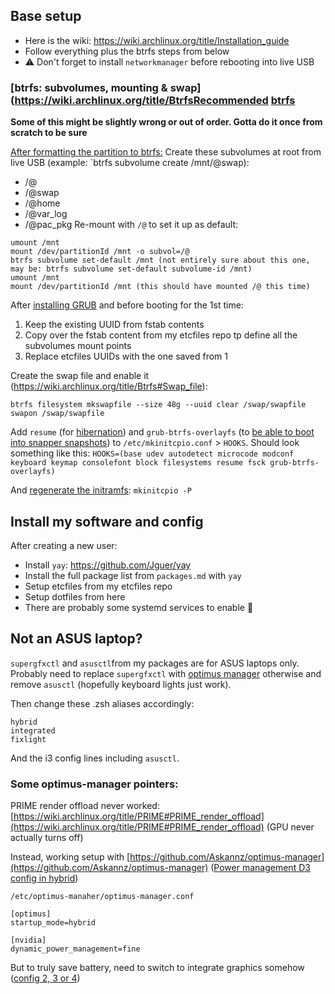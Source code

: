 ## Base setup
- Here is the wiki: https://wiki.archlinux.org/title/Installation_guide
- Follow everything plus the btrfs steps from below
- ⚠ Don't forget to install `networkmanager` before rebooting into live USB

### [btrfs: subvolumes, mounting & swap](https://wiki.archlinux.org/title/BtrfsRecommended [btrfs](https://wiki.archlinux.org/title/Btrfs) 
**Some of this might be slightly wrong or out of order. Gotta do it once from scratch to be sure**

 [After formatting the partition to btrfs:](https://wiki.archlinux.org/title/Installation_guide#Format_the_partitions)
Create these subvolumes at root from live USB (example: `btrfs subvolume create /mnt/@swap):
- /@
- /@swap
- /@home
- /@var_log
- /@pac_pkg
Re-mount with `/@` to set it up as default:
```
umount /mnt
mount /dev/partitionId /mnt -o subvol=/@
btrfs subvolume set-default /mnt (not entirely sure about this one, may be: btrfs subvolume set-default subvolume-id /mnt)
umount /mnt
mount /dev/partitionId /mnt (this should have mounted /@ this time)
```

After [installing GRUB](https://wiki.archlinux.org/title/Installation_guide#Boot_loader) and before booting for the 1st time:
1. Keep the existing UUID from fstab contents
2. Copy over the fstab content from my etcfiles repo tp define all the subvolumes mount points
3. Replace etcfiles UUIDs with the one saved from 1

Create the swap file and enable it (https://wiki.archlinux.org/title/Btrfs#Swap_file):
```
btrfs filesystem mkswapfile --size 48g --uuid clear /swap/swapfile
swapon /swap/swapfile
```

Add `resume` (for [hibernation](https://wiki.archlinux.org/title/Power_management/Suspend_and_hibernate#Hibernation)) and `grub-btrfs-overlayfs` (to [be able to boot into snapper snapshots](https://wiki.archlinux.org/title/Snapper#Booting_into_read-only_snapshots)) to `/etc/mkinitcpio.conf` > `HOOKS`. Should look something like this:
`HOOKS=(base udev autodetect microcode modconf keyboard keymap consolefont block filesystems resume fsck grub-btrfs-overlayfs)`

And [regenerate the initramfs](https://wiki.archlinux.org/title/Regenerate_the_initramfs "Regenerate the initramfs"):
`mkinitcpio -P`
## Install my software and config
After creating a new user:
- Install `yay`: https://github.com/Jguer/yay
- Install the full package list from `packages.md` with `yay`
- Setup etcfiles from my etcfiles repo
- Setup dotfiles from here
- There are probably some systemd services to enable 💁

## Not an ASUS laptop?
`supergfxctl` and `asusctl`from my packages are for ASUS laptops only. Probably need to replace `supergfxctl` with [optimus manager](https://github.com/Askannz/optimus-manager) otherwise and remove `asusctl` (hopefully keyboard lights just work).

Then change these .zsh aliases accordingly:
```
hybrid
integrated
fixlight
```

And the i3 config lines including `asusctl`.

### Some optimus-manager pointers:
PRIME render offload never worked: [https://wiki.archlinux.org/title/PRIME#PRIME_render_offload](https://wiki.archlinux.org/title/PRIME#PRIME_render_offload) (GPU never actually turns off)

Instead, working setup with [https://github.com/Askannz/optimus-manager](https://github.com/Askannz/optimus-manager) ([Power management D3 config in hybrid](https://github.com/Askannz/optimus-manager/wiki/A-guide--to-power-management-options#configuration-1--dynamic-power-management-inside-the-nvidia-driver-runtime-d3-power-management))
```
/etc/optimus-manaher/optimus-manager.conf 

[optimus]
startup_mode=hybrid 

[nvidia]
dynamic_power_management=fine
```

But to truly save battery, need to switch to integrate graphics somehow ([config 2, 3 or 4](https://github.com/Askannz/optimus-manager/wiki/A-guide--to-power-management-options))